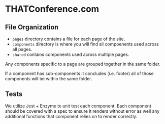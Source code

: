 # THATConference.com

## File Organization

* `pages` directory contains a file for each page of the site. 
* `components` directory is where you will find all compoenents used across all pages. 
* `shared` contains components used across multiple pages. 

Any components specific to a page are grouped together in the same folder. 

If a component has sub-components it concludes (i.e. footer) all of those components will be within the same folder. 

## Tests

We utilize Jest + Enzyme to unit test each component. Each component should be covered with a spec to ensure it renders without error as well any additional functions that component relies on to render correctly. 
